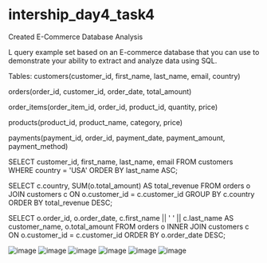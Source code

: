 # intership_day4_task4
Created E-Commerce Database Analysis

L query example set based on an E-commerce database that you can use to demonstrate your ability to extract and analyze data using SQL.

Tables:
customers(customer_id, first_name, last_name, email, country)

orders(order_id, customer_id, order_date, total_amount)

order_items(order_item_id, order_id, product_id, quantity, price)

products(product_id, product_name, category, price)

payments(payment_id, order_id, payment_date, payment_amount, payment_method)

SELECT customer_id, first_name, last_name, email
FROM customers
WHERE country = 'USA'
ORDER BY last_name ASC;

SELECT c.country, SUM(o.total_amount) AS total_revenue
FROM orders o
JOIN customers c ON o.customer_id = c.customer_id
GROUP BY c.country
ORDER BY total_revenue DESC;

SELECT o.order_id, o.order_date, c.first_name || ' ' || c.last_name AS customer_name, o.total_amount
FROM orders o
INNER JOIN customers c ON o.customer_id = c.customer_id
ORDER BY o.order_date DESC;


![image](https://github.com/user-attachments/assets/b24fdc32-a7e1-4a56-bfcd-7008188f65ca)
![image](https://github.com/user-attachments/assets/fb36dd5c-3d5e-4c35-ab08-654b1216c9ef)
![image](https://github.com/user-attachments/assets/f4b8c2f9-e1aa-429b-9020-d5eaf0a94307)
![image](https://github.com/user-attachments/assets/8ee0e66a-1da0-4a67-bccf-98cf09d8cfd7)
![image](https://github.com/user-attachments/assets/66936c1f-5550-42c7-990d-c2d6b461bec9)
![image](https://github.com/user-attachments/assets/ef966454-18de-4f91-9b81-1b8ecea59bee)







